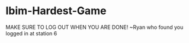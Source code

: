 # Ibim-Hardest-Game

MAKE SURE TO LOG OUT WHEN YOU ARE DONE! ~Ryan who found you logged in at station 6
